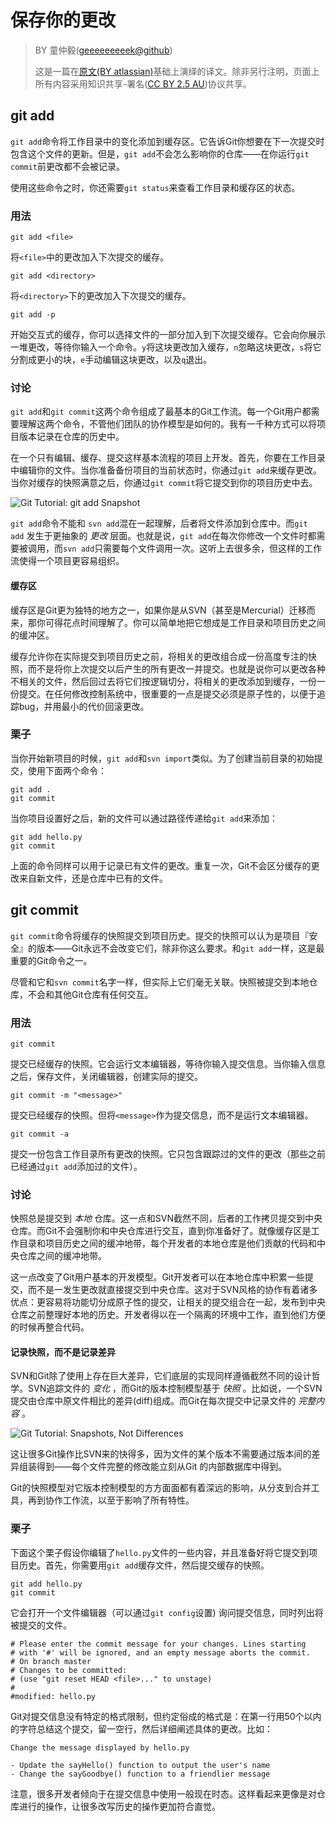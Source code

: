 # 保存你的更改

> BY 童仲毅([geeeeeeeeek@github](https://github.com/geeeeeeeeek/git-recipes/))
> 
> 这是一篇在[原文(BY atlassian)](https://www.atlassian.com/git/tutorials/saving-changes)基础上演绎的译文。除非另行注明，页面上所有内容采用知识共享-署名([CC BY 2.5 AU](http://creativecommons.org/licenses/by/2.5/au/deed.zh))协议共享。

## git add

`git add`命令将工作目录中的变化添加到缓存区。它告诉Git你想要在下一次提交时包含这个文件的更新。但是，`git add`不会怎么影响你的仓库——在你运行`git commit`前更改都不会被记录。

使用这些命令之时，你还需要`git status`来查看工作目录和缓存区的状态。

### 用法

``` 
git add <file>
```

将`<file>`中的更改加入下次提交的缓存。

``` 
git add <directory>
```

将`<directory>`下的更改加入下次提交的缓存。

``` 
git add -p
```

开始交互式的缓存，你可以选择文件的一部分加入到下次提交缓存。它会向你展示一堆更改，等待你输入一个命令。`y`将这块更改加入缓存，`n`忽略这块更改，`s`将它分割成更小的块，`e`手动编辑这块更改，以及`q`退出。

### 讨论

`git add`和`git commit`这两个命令组成了最基本的Git工作流。每一个Git用户都需要理解这两个命令，不管他们团队的协作模型是如何的。我有一千种方式可以将项目版本记录在仓库的历史中。

在一个只有编辑、缓存、提交这样基本流程的项目上开发。首先，你要在工作目录中编辑你的文件。当你准备备份项目的当前状态时，你通过`git add`来缓存更改。当你对缓存的快照满意之后，你通过`git commit`将它提交到你的项目历史中去。



![Git Tutorial: git add Snapshot](https://www.atlassian.com/git/images/tutorials/getting-started/saving-changes/01.svg)



`git add`命令不能和 `svn add`混在一起理解，后者将文件添加到仓库中。而`git add` 发生于更抽象的 *更改* 层面。也就是说，`git add`在每次你修改一个文件时都需要被调用，而`svn add`只需要每个文件调用一次。这听上去很多余，但这样的工作流使得一个项目更容易组织。

#### 缓存区

缓存区是Git更为独特的地方之一，如果你是从SVN（甚至是Mercurial）迁移而来，那你可得花点时间理解了。你可以简单地把它想成是工作目录和项目历史之间的缓冲区。

缓存允许你在实际提交到项目历史之前，将相关的更改组合成一份高度专注的快照，而不是将你上次提交以后产生的所有更改一并提交。也就是说你可以更改各种不相关的文件，然后回过去将它们按逻辑切分，将相关的更改添加到缓存，一份一份提交。在任何修改控制系统中，很重要的一点是提交必须是原子性的，以便于追踪bug，并用最小的代价回滚更改。

### 栗子

当你开始新项目的时候，`git add`和`svn import`类似。为了创建当前目录的初始提交，使用下面两个命令：

``` 
git add .
git commit
```

当你项目设置好之后，新的文件可以通过路径传递给`git add`来添加：

``` 
git add hello.py
git commit
```

上面的命令同样可以用于记录已有文件的更改。重复一次，Git不会区分缓存的更改来自新文件，还是仓库中已有的文件。

## git commit

`git commit`命令将缓存的快照提交到项目历史。提交的快照可以认为是项目『安全』的版本——Git永远不会改变它们，除非你这么要求。和`git add`一样，这是最重要的Git命令之一。

尽管和它和`svn commit`名字一样，但实际上它们毫无关联。快照被提交到本地仓库，不会和其他Git仓库有任何交互。

### 用法

``` 
git commit
```

提交已经缓存的快照。它会运行文本编辑器，等待你输入提交信息。当你输入信息之后，保存文件，关闭编辑器，创建实际的提交。

``` 
git commit -m "<message>"
```

提交已经缓存的快照。但将`<message>`作为提交信息，而不是运行文本编辑器。

``` 
git commit -a
```

提交一份包含工作目录所有更改的快照。它只包含跟踪过的文件的更改（那些之前已经通过`git add`添加过的文件）。

### 讨论

快照总是提交到 *本地* 仓库。这一点和SVN截然不同，后者的工作拷贝提交到中央仓库。而Git不会强制你和中央仓库进行交互，直到你准备好了。就像缓存区是工作目录和项目历史之间的缓冲地带，每个开发者的本地仓库是他们贡献的代码和中央仓库之间的缓冲地带。

这一点改变了Git用户基本的开发模型。Git开发者可以在本地仓库中积累一些提交，而不是一发生更改就直接提交到中央仓库。这对于SVN风格的协作有着诸多优点：更容易将功能切分成原子性的提交，让相关的提交组合在一起，发布到中央仓库之前整理好本地的历史。开发者得以在一个隔离的环境中工作，直到他们方便的时候再整合代码。

#### 记录快照，而不是记录差异

SVN和Git除了使用上存在巨大差异，它们底层的实现同样遵循截然不同的设计哲学。SVN追踪文件的 *变化* ，而Git的版本控制模型基于 *快照* 。比如说，一个SVN提交由仓库中原文件相比的差异(diff)组成。而Git在每次提交中记录文件的 *完整内容* 。



![Git Tutorial: Snapshots, Not Differences](https://www.atlassian.com/git/images/tutorials/getting-started/saving-changes/02.svg)



这让很多Git操作比SVN来的快得多，因为文件的某个版本不需要通过版本间的差异组装得到——每个文件完整的修改能立刻从Git 的内部数据库中得到。

Git的快照模型对它版本控制模型的方方面面都有着深远的影响，从分支到合并工具，再到协作工作流，以至于影响了所有特性。

### 栗子

下面这个栗子假设你编辑了`hello.py`文件的一些内容，并且准备好将它提交到项目历史。首先，你需要用`git add`缓存文件，然后提交缓存的快照。

``` 
git add hello.py
git commit
```

它会打开一个文件编辑器（可以通过`git config`设置) 询问提交信息，同时列出将被提交的文件。

``` 
# Please enter the commit message for your changes. Lines starting
# with '#' will be ignored, and an empty message aborts the commit.
# On branch master
# Changes to be committed:
# (use "git reset HEAD <file>..." to unstage)
#
#modified: hello.py
```

Git对提交信息没有特定的格式限制，但约定俗成的格式是：在第一行用50个以内的字符总结这个提交，留一空行，然后详细阐述具体的更改。比如：

``` 
Change the message displayed by hello.py

- Update the sayHello() function to output the user's name
- Change the sayGoodbye() function to a friendlier message
```

注意，很多开发者倾向于在提交信息中使用一般现在时态。这样看起来更像是对仓库进行的操作，让很多改写历史的操作更加符合直觉。